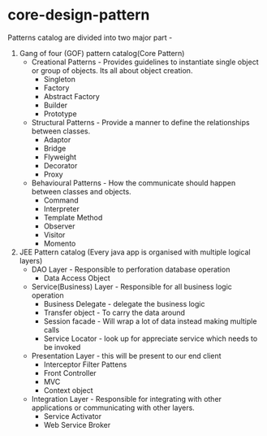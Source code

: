 # core-design-pattern

Patterns catalog are divided into two major part -

1. Gang of four (GOF) pattern catalog(Core Pattern)
    * Creational Patterns  -  Provides guidelines to instantiate single object or group of objects. Its all about object creation. 
        * Singleton
        * Factory 
        * Abstract Factory
        * Builder 
        * Prototype 
    * Structural Patterns  -   Provide a manner to define the relationships between classes.
        * Adaptor 
        * Bridge 
        * Flyweight 
        * Decorator 
        * Proxy 
    * Behavioural Patterns  - How the communicate should happen between classes and objects.
        * Command 
        * Interpreter 
        * Template Method
        * Observer
        * Visitor 
        * Momento
2. JEE Pattern catalog (Every java app is organised with multiple logical layers)
    * DAO Layer - Responsible to perforation database operation
        * Data Access Object 
    * Service(Business) Layer - Responsible for all business logic operation 
        * Business Delegate - delegate the business logic 
        * Transfer object - To carry the data around
        * Session facade  - Will wrap a lot of data instead making multiple calls
        * Service Locator - look up for appreciate service which needs to be invoked
    * Presentation  Layer - this will be present to our end client
        * Interceptor Filter Pattens
        * Front Controller 
        * MVC 
        * Context object 
    * Integration Layer - Responsible for integrating with other applications or communicating with other layers.
        * Service Activator
        * Web Service Broker

